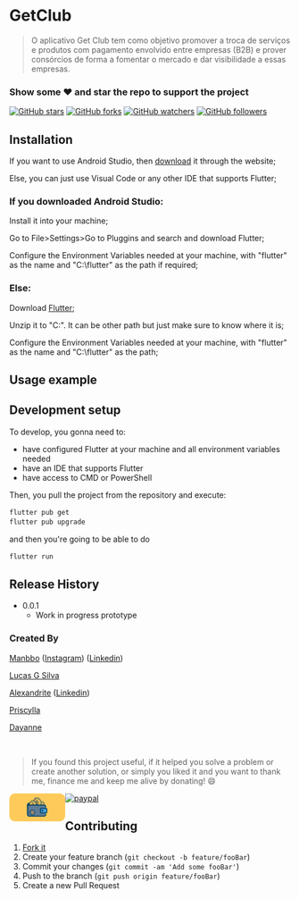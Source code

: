 # GetClub

<!--![](Thumbnail.png)-->

> O aplicativo Get Club tem como objetivo promover a troca de serviços e produtos com pagamento envolvido entre empresas (B2B) e prover consórcios de forma a fomentar o mercado e dar visibilidade a essas empresas.

### Show some :heart: and star the repo to support the project

[![GitHub stars](https://img.shields.io/github/stars/manbbo/GetClub.svg?style=social&label=Star)](https://github.com/manbbo/GetClub)
[![GitHub forks](https://img.shields.io/github/forks/manbbo/GetClub.svg?style=social&label=Fork)](https://github.com/manbbo/GetClub/fork)
[![GitHub watchers](https://img.shields.io/github/watchers/manbbo/GetClub.svg?style=social&label=Watch)](https://github.com/manbbo/GetClub)
[![GitHub followers](https://img.shields.io/github/followers/manbbo.svg?style=social&label=Follow)](https://github.com/manbbo)
<!--
### Some Screenshots

- Boot and First Screen

  <img src="https://i.imgur.com/11bokqL.jpg"  height="400em"/>
    <img src="https://i.imgur.com/oFBCTtv.jpg"  height="400em"/>

- HomePage

    <img src="https://i.imgur.com/tlCEZt8.jpg" height="400em"/>
    <img src="https://i.imgur.com/FJpyKtU.jpg"  height="400em"/>
    <img src="https://i.imgur.com/cElMpFJ.jpg"  height="400em"/>
      <img src="https://i.imgur.com/6SCPoDA.jpg" height="400em" />
      <img src="https://i.imgur.com/epN6dFn.jpg" height="400em"/>

- Help Button / Sponsorship Button

<img src="https://i.imgur.com/U71xuWZ.jpg" height="400em" /> <img src="https://i.imgur.com/kCfeecW.jpg" height="400em" /> <img src="https://i.imgur.com/u5QDRKO.jpg" height="400em" /><img src="https://i.imgur.com/7DJsu3S.jpg" height="400em" /><img src="https://i.imgur.com/OhsTcFF.jpg" height="400em"  /><img src="https://i.imgur.com/ZFDvtMP.jpg" height="400em" />
-->


## Installation

If you want to use Android Studio, then [download](https://developer.android.com/studio?hl=es) it through the website;

Else, you can just use Visual Code or any other IDE that supports Flutter;



### If you downloaded Android Studio:

Install it into your machine;

Go to File>Settings>Go to Pluggins and search and download Flutter;

Configure the Environment Variables needed at your machine, with "flutter" as the name and "C:\flutter" as the path if required;



### Else:

Download [Flutter](https://flutter.dev/docs/get-started/install);

Unzip it to "C:\". It can be other path but just make sure to know where it is;

Configure the Environment Variables needed at your machine, with "flutter" as the name and "C:\flutter" as the path;



## Usage example

<!--
Call for Help can be used by Enterprises that wants to sign-up their employees to help with social and environmental development.

It can also be used by:
- people who wants to do any kind of volunteering;
- people who wants to help individually (donating or providing services);
- researchers and academics;
- people or community that has sanitation, health and/or food needs.

_For more examples and information about what is a B corporation, please refer to the [B Corporation Website](https://bcorporation.net/) and to a website that explains [what is a B Corporation](https://bcorporation.net/about-b-corps)._
-->

## Development setup

To develop, you gonna need to:
- have configured Flutter at your machine and all environment variables needed
- have an IDE that supports Flutter
- have access to CMD or PowerShell

Then, you pull the project from the repository and execute:

```sh
flutter pub get
flutter pub upgrade
```

and then you're going to be able to do

```sh
flutter run
```

## Release History

* 0.0.1
    * Work in progress prototype


### Created By

[Manbbo](https://github.com/manbbo) ([Instagram](https://www.instagram.com/elmanbbo)) ([Linkedin](https://www.linkedin.com/in/manbbo/))

[Lucas G Silva](https://github.com/LucasGSilva21) <!-- ([Instagram](https://www.instagram.com/mishellesouza)) ([Linkedin](https://www.linkedin.com/in/mishelle-sousa-3b8159135/)) -->

[Alexandrite]() ([Linkedin]())

[Priscylla]()

[Dayanne]()

<br/>

> If you found this project useful, if it helped you solve a problem or create another solution, or simply you liked it and you want to thank me, finance me and keep me alive by donating! :smile:

[![paypal](https://www.paypalobjects.com/en_US/i/btn/btn_donateCC_LG.gif)](https://www.paypal.com/cgi-bin/webscr?cmd=_s-xclick&hosted_button_id=F8R2Q5GT93MJN)
[<img align="left" alt="BTC Button" width="100px" src="https://github.com/manbbo/manbbo/blob/master/btc_button.png" />](https://www.blockonomics.co/pay-url/0d920b260a8311eb)

## Contributing

1. [Fork it](https://github.com/manbbo/getclub/fork)
2. Create your feature branch (`git checkout -b feature/fooBar`)
3. Commit your changes (`git commit -am 'Add some fooBar'`)
4. Push to the branch (`git push origin feature/fooBar`)
5. Create a new Pull Request

<!-- Markdown link & img dfn's -->
[flutter-image]: https://flutter.dev/docs/get-started/install
[npm-url]: https://npmjs.org/package/datadog-metrics
[npm-downloads]: https://img.shields.io/npm/dm/datadog-metrics.svg?style=flat-square
[travis-image]: https://img.shields.io/travis/dbader/node-datadog-metrics/master.svg?style=flat-square
[travis-url]: https://travis-ci.org/dbader/node-datadog-metrics
[wiki]: https://github.com/yourname/yourproject/wiki
